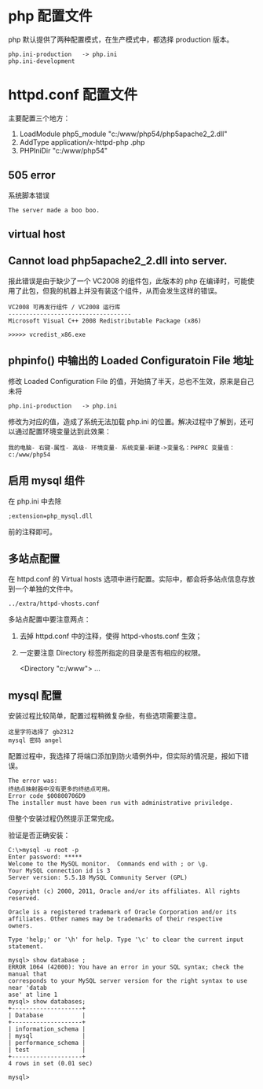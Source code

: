 # php 配置文件
php 默认提供了两种配置模式，在生产模式中，都选择 production 版本。

    php.ini-production   -> php.ini 
    php.ini-development

# httpd.conf 配置文件
主要配置三个地方：

 1. LoadModule php5_module "c:/www/php54/php5apache2_2.dll"
 2. AddType application/x-httpd-php .php
 3. PHPIniDir "c:/www/php54"


## 505 error
系统脚本错误

    The server made a boo boo.

## virtual host


## Cannot load php5apache2_2.dll into server.
报此错误是由于缺少了一个 VC2008 的组件包，此版本的 php 在编译时，可能使用了此包，但我的机器上并没有装这个组件，从而会发生这样的错误。

    VC2008 可再发行组件 / VC2008 运行库
    -----------------------------------
    Microsoft Visual C++ 2008 Redistributable Package (x86)

    >>>>> vcredist_x86.exe

## phpinfo() 中输出的 Loaded Configuratoin File 地址
修改 Loaded Configuration File 的值，开始搞了半天，总也不生效，原来是自己未将

    php.ini-production   -> php.ini 

修改为对应的值，造成了系统无法加载 php.ini 的位置。解决过程中了解到，还可以通过配置环境变量达到此效果：

    我的电脑- 右键-属性- 高级- 环境变量- 系统变量-新建->变量名：PHPRC 变量值：c:/www/php54

## 启用 mysql 组件
在 php.ini 中去除

    ;extension=php_mysql.dll

前的注释即可。

## 多站点配置
在 httpd.conf 的 Virtual hosts 选项中进行配置。实际中，都会将多站点信息存放到一个单独的文件中。

    ../extra/httpd-vhosts.conf

多站点配置中要注意两点：

 1. 去掉 httpd.conf 中的注释，使得 httpd-vhosts.conf 生效；
 2. 一定要注意 Directory 标签所指定的目录是否有相应的权限。

    <Directory "c:/www">
        ...
    </Directory>

## mysql 配置
安装过程比较简单，配置过程稍微复杂些，有些选项需要注意。

    这里字符选择了 gb2312
    mysql 密码 angel

配置过程中，我选择了将端口添加到防火墙例外中，但实际的情况是，报如下错误。

    The error was:
    终结点映射器中没有更多的终结点可用。
    Error code $00800706D9
    The installer must have been run with administrative priviledge.

但整个安装过程仍然提示正常完成。

验证是否正确安装：

    C:\>mysql -u root -p
    Enter password: *****
    Welcome to the MySQL monitor.  Commands end with ; or \g.
    Your MySQL connection id is 3
    Server version: 5.5.18 MySQL Community Server (GPL)

    Copyright (c) 2000, 2011, Oracle and/or its affiliates. All rights reserved.

    Oracle is a registered trademark of Oracle Corporation and/or its
    affiliates. Other names may be trademarks of their respective
    owners.

    Type 'help;' or '\h' for help. Type '\c' to clear the current input statement.

    mysql> show database ;
    ERROR 1064 (42000): You have an error in your SQL syntax; check the manual that
    corresponds to your MySQL server version for the right syntax to use near 'datab
    ase' at line 1
    mysql> show databases;
    +--------------------+
    | Database           |
    +--------------------+
    | information_schema |
    | mysql              |
    | performance_schema |
    | test               |
    +--------------------+
    4 rows in set (0.01 sec)

    mysql>





































































































